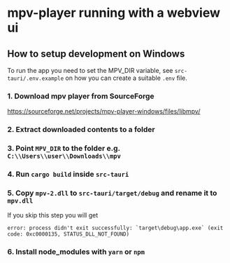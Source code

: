 # mpv-player running with a webview ui

## How to setup development on Windows

To run the app you need to set the MPV_DIR variable, see `src-tauri/.env.example` on how you can create a suitable `.env` file.

### 1. Download mpv player from SourceForge

https://sourceforge.net/projects/mpv-player-windows/files/libmpv/

### 2. Extract downloaded contents to a folder

### 3. Point `MPV_DIR` to the folder e.g. `C:\\Users\\user\\Downloads\\mpv`

### 4. Run `cargo build` inside `src-tauri`

### 5. Copy `mpv-2.dll` to `src-tauri/target/debug` and rename it to `mpv.dll`

If you skip this step you will get

```
error: process didn't exit successfully: `target\debug\app.exe` (exit code: 0xc0000135, STATUS_DLL_NOT_FOUND)
```

### 6. Install node_modules with `yarn` or `npm`
